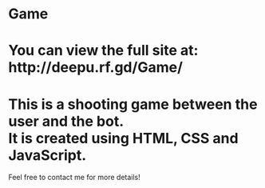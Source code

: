 # Game

<h1>You can view the full site at: http://deepu.rf.gd/Game/</h1>
<h1>This is a shooting game between the user and the bot.<br>
It is created using HTML, CSS and JavaScript.</h1>
Feel free to contact me for more details!
